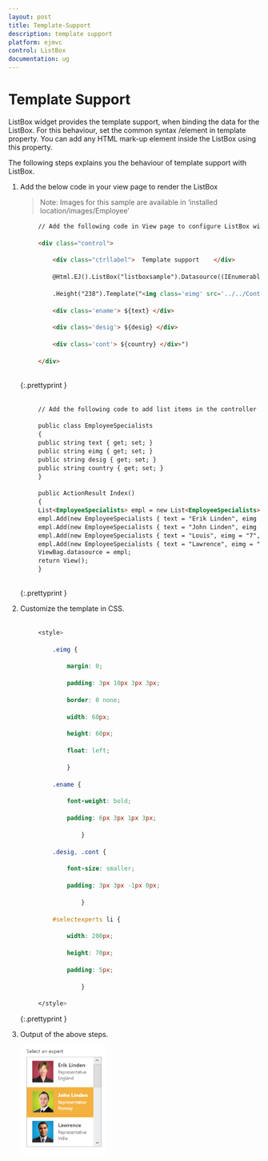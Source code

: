 ```yaml
---
layout: post
title: Template-Support
description: template support
platform: ejmvc
control: ListBox
documentation: ug
---
```


# Template Support

ListBox widget provides the template support, when binding the data for the ListBox. For this behaviour, set the common syntax /element in template property. You can add any HTML mark-up element inside the ListBox using this property.

The following steps explains you the behaviour of template support with ListBox.

1. Add the below code in your view page to render the ListBox

    > Note: Images for this sample are available in ‘installed location/images/Employee’ 

   ~~~ html
		// Add the following code in View page to configure ListBox widget  
		
		<div class="control">    
		
			<div class="ctrllabel">  Template support    </div> 
			
			@Html.EJ().ListBox("listboxsample").Datasource((IEnumerable<employeespecialists>)ViewBag.datasource)
			
			.Height("238").Template("<img class='eimg' src='../../Content/images/Employees/${eimg}.png' alt='employee' height='50px' width='50px'/>		
			
			<div class='ename'> ${text} </div>
			
			<div class='desig'> ${desig} </div>
			
			<div class='cont'> ${country} </div>")
			
		</div>
		
   ~~~
   {:.prettyprint }
   
   ~~~ html

		// Add the following code to add list items in the controller page        
		
		public class EmployeeSpecialists        
		{            
		public string text { get; set; }            
		public string eimg { get; set; }            
		public string desig { get; set; }            
		public string country { get; set; }        
		}       

		public ActionResult Index()        
		{            
		List<EmployeeSpecialists> empl = new List<EmployeeSpecialists>();            
		empl.Add(new EmployeeSpecialists { text = "Erik Linden", eimg = "3", desig = "Representative", country = "England" });
		empl.Add(new EmployeeSpecialists { text = "John Linden", eimg = "6", desig = "Representative", country = "Norway" });
		empl.Add(new EmployeeSpecialists { text = "Louis", eimg = "7", desig = "Representative", country = "Australia" }); 
		empl.Add(new EmployeeSpecialists { text = "Lawrence", eimg = "8", desig = "Representative", country = "India" });
		ViewBag.datasource = empl;
		return View();
        }
		
   ~~~
   {:.prettyprint }   

2. Customize the template in CSS. 

   ~~~ css

		<style>

			.eimg {

				margin: 0;

				padding: 3px 10px 3px 3px;

				border: 0 none;

				width: 60px;

				height: 60px;

				float: left;

				}

			.ename {

				font-weight: bold;

				padding: 6px 3px 1px 3px;

					}
					
			.desig, .cont {

				font-size: smaller;

				padding: 3px 3px -1px 0px;

					}

			#selectexperts li {

				width: 200px;

				height: 70px;

				padding: 5px;

					}

		</style>


   ~~~
   {:.prettyprint }

3. Output of the above steps.

	![](Template-Support_images/Template-Support_img2.png)